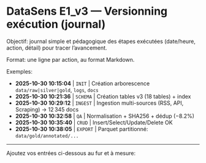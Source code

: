 DataSens E1_v3 — Versionning exécution (journal)
=================================================

Objectif: journal simple et pédagogique des étapes exécutées (date/heure, action, détail) pour tracer l’avancement.

Format: une ligne par action, au format Markdown.

Exemples:
- **2025-10-30 10:15:04** | `INIT` | Création arborescence `data/raw|silver|gold`, `logs`, `docs`
- **2025-10-30 10:21:36** | `SCHEMA` | Création tables v3 (18 tables) + index
- **2025-10-30 10:29:12** | `INGEST` | Ingestion multi-sources (RSS, API, Scraping) → 12 345 docs
- **2025-10-30 10:32:58** | `QA` | Normalisation + SHA256 + dédup (−8.2%)
- **2025-10-30 10:35:40** | `CRUD` | Insert/Select/Update/Delete OK
- **2025-10-30 10:38:05** | `EXPORT` | Parquet partitionné: `data/gold/annotated/...`

---

Ajoutez vos entrées ci-dessous au fur et à mesure:


